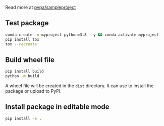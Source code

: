Read more at [pypa/sampleproject](https://github.com/pypa/sampleproject)

## Test package
```bash
conda create -n myproject python=3.8 - y && conda activate myproject
pip install tox
tox --recreate
```

## Build wheel file
```bash
pip install build
python -m build
```
A wheel file will be created in the `dist` directory. It can use to install the package or upload to PyPI.

## Install package in editable mode
```bash
pip install -e .
```
